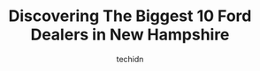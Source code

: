 ---
layout: ampstory
image: https://i0.wp.com/paketmu.com/wp-content/uploads/2023/06/nucar-ford-of-plymouth-0-in-new-hampshire-1686371687.jpeg?resize=640,853
author: techidn
featured: false
description: Explore the diverse Ford Dealer scene in New Hampshire, home to an incredible selection of 10 establishments catering to every taste. Whether youre in search of iconic favorites or undiscov
title: Discovering The Biggest 10 Ford Dealers in New Hampshire
cover:
   title: Discovering The Biggest 10 Ford Dealers in New Hampshire
   subtitle: RICKPATE
   background: https://paketmu.com/wp-content/uploads/2023/06/nucar-ford-of-plymouth-0-in-new-hampshire-1686371687.jpeg

pages: 
 - layout: thirds
   top: <h1>#1 AutoFair Ford in Manchester</h1>
   bottom: "<p>Called 8/23 to schedule tire replacement for Monday 8/29. The tire was never ordered  and I wasted over an hour of work for them to tell me that. When I arrived , I liste</p>"
   background: https://paketmu.com/wp-content/uploads/2023/06/nucar-ford-of-plymouth-1-in-new-hampshire-1686371688.png
   backgroundblur: true
 - layout: thirds
   top: <h1>#2 Best Ford</h1>
   bottom: "<p>These guys were great especially their sales manager Scott. I found my dream vehicle with them that is the absolute perfect fit for my career and personal life and even t</p>"
   background: https://paketmu.com/wp-content/uploads/2023/06/nucar-ford-of-plymouth-2-in-new-hampshire-1686371689.jpeg
   cta:
      link: https://paketmu.com/discovering-the-biggest-10-ford-dealers-in-new-hampshire/
      text: Discovering The Biggest 10 Ford Dealers in New Hampshire
 - layout: thirds
   top: <h1>#3 Portsmouth Ford</h1>
   bottom: "<p>Very happy with the service and how easy they made the deal.We had met with some of the other dealers, and the experience at Portsmouth Ford was much easier and painless.</p>"
   background: https://paketmu.com/wp-content/uploads/2023/06/nucar-ford-of-plymouth-3-in-new-hampshire-1686371690.jpeg
   cta:
      link: https://paketmu.com/discovering-the-biggest-10-ford-dealers-in-new-hampshire/
      text: Discovering The Biggest 10 Ford Dealers in New Hampshire
 - layout: thirds
   top: <h1>#4 Ford of Londonderry</h1>
   bottom: "<p>33 Nashua Rd, Londonderry, NH 03053, United States</p>"
   background: https://images.unsplash.com/photo-1567095761054-7a02e69e5c43?ixlib=rb-4.0.3&ixid=MnwxMjA3fDB8MHxwaG90by1wYWdlfHx8fGVufDB8fHx8&auto=format&fit=crop&w=640&h=853&q=80
   cta:
      link: https://paketmu.com/discovering-the-biggest-10-ford-dealers-in-new-hampshire/
      text: Discovering The Biggest 10 Ford Dealers in New Hampshire
 - layout: thirds
   top: <h1>#5 McFarland Ford</h1>
   bottom: "<p>151 Portsmouth Ave, Exeter, NH 03833, United States</p>"
   background: https://images.unsplash.com/photo-1524169358666-79f22534bc6e?ixlib=rb-4.0.3&ixid=MnwxMjA3fDB8MHxwaG90by1wYWdlfHx8fGVufDB8fHx8&auto=format&fit=crop&w=640&h=853&q=80
   cta:
      link: https://paketmu.com/discovering-the-biggest-10-ford-dealers-in-new-hampshire/
      text: Discovering The Biggest 10 Ford Dealers in New Hampshire
 - layout: thirds
   top: <h1>#6 Salem Ford</h1>
   bottom: "<p>60 S Broadway, Salem, NH 03079, United States</p>"
   background: https://images.unsplash.com/photo-1488554378835-f7acf46e6c98?ixlib=rb-4.0.3&ixid=MnwxMjA3fDB8MHxwaG90by1wYWdlfHx8fGVufDB8fHx8&auto=format&fit=crop&w=640&h=853&q=80
   cta:
      link: https://paketmu.com/discovering-the-biggest-10-ford-dealers-in-new-hampshire/
      text: Discovering The Biggest 10 Ford Dealers in New Hampshire
 - layout: thirds
   top: <h1>#7 Monadnock Ford</h1>
   bottom: "<p>119 Monadnock Hwy, Swanzey, NH 03446, United States</p>"
   background: https://images.unsplash.com/photo-1518640467707-6811f4a6ab73?ixlib=rb-4.0.3&ixid=MnwxMjA3fDB8MHxwaG90by1wYWdlfHx8fGVufDB8fHx8&auto=format&fit=crop&w=640&h=853&q=80
   cta:
      link: https://paketmu.com/discovering-the-biggest-10-ford-dealers-in-new-hampshire/
      text: Discovering The Biggest 10 Ford Dealers in New Hampshire
 - layout: thirds
   middle: Continue reading...
   background: https://images.unsplash.com/photo-1489694553447-4c9339da310d?ixlib=rb-4.0.3&ixid=MnwxMjA3fDB8MHxwaG90by1wYWdlfHx8fGVufDB8fHx8&auto=format&fit=crop&w=640&h=853&q=80
   cta:
      link: https://paketmu.com/discovering-the-biggest-10-ford-dealers-in-new-hampshire/
      text: Discovering The Biggest 10 Ford Dealers in New Hampshire
      
---